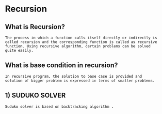 # Recursion

## What is Recursion?

    The process in which a function calls itself directly or indirectly is called recursion and the corresponding function is called as recursive function. Using recursive algorithm, certain problems can be solved quite easily.

## What is base condition in recursion?

    In recursive program, the solution to base case is provided and solution of bigger problem is expressed in terms of smaller problems.

## **1) SUDUKO SOLVER**
    
    Suduko solver is based on backtracking algorithm .
